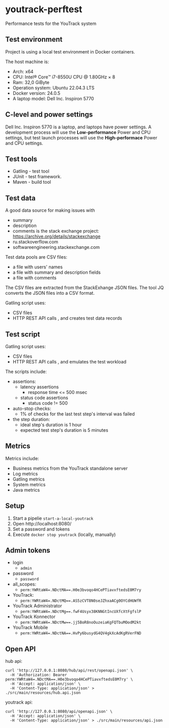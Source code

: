 # youtrack-perftest
Performance tests for the YouTrack system

## Test environment

Project is using a local test environment in Docker containers.

The host machine is:
- Arch: x64
- CPU: Intel® Core™ i7-8550U CPU @ 1.80GHz × 8
- Ram: 32,0 GiByte
- Operation system: Ubuntu 22.04.3 LTS
- Docker version: 24.0.5
- A laptop model: Dell Inc. Inspiron 5770

## C-level and power settings

Dell Inc. Inspiron 5770 is a laptop, and laptops have power settings.
A development process will use the **Low-performance** Power and CPU settings,
but test launch processes will use the **High-performace** Power and CPU settings.

## Test tools

- Gatling - test tool
- JUnit - test framework.
- Maven - build tool

## Test data

A good data source for making issues with
- summary
- description
- comments
  is the stack exchange project: https://archive.org/details/stackexchange
- ru.stackoverflow.com
- softwareengineering.stackexchange.com

Test data pools are CSV files:
- a file with users' names
- a file with summary and description fields
- a file with comments

The CSV files are extracted from the StackExhange JSON files.
The tool JQ converts the JSON files into a CSV format.

Gatling script uses:
- CSV files
- HTTP REST API calls
  , and creates test data records

## Test script

Gatling script uses:
- CSV files
- HTTP REST API calls
  , and emulates the test workload

The scripts include:
- assertions:
    - latency assertions
        - response time <= 500 msec
    - status code assertions
        - status code != 500
- auto-stop checks:
    - 1% of checks for the last test step's interval was failed
- the step duration:
    - ideal step's duration is 1 hour
    - expected test step's duration is 5 minutes

## Metrics

Metrics include:
- Business metrics from the YouTrack standalone server
- Log metrics
- Gatling metrics
- System metrics
- Java metrics

## Setup

1. Start a pipelie `start-a-local-youtrack`
2. Open http://localhost:8080/
2. Set a password and tokens
3. Execute `docker stop youtrack` (locally, manually)


## Admin tokens

- login
    - `admin`
- password
    - `password`
- all_scopes:
    - `perm:YWRtaW4=.NDctMA==.H0e3bvoqo4HCePTiavxftedsE0M7ry`
- YouTrack:
    - `perm:YWRtaW4=.NDctMQ==.AS5zCVT8N0seJZhxaACg0OYCdHUWfR`
- YouTrack Administrator
    - `perm:YWRtaW4=.NDctMg==.fwF4Usyx38KNNGtIncUXfcXtFgfslP`
- YouTrack Konnector
    - `perm:YWRtaW4=.NDctMw==.jj5BoR8noOuzeiaKgFQTbuMOodM2kt`
- YouTrack Mobile
    - `perm:YWRtaW4=.NDctNA==.HvPy6busydG4QV4gkXcAdKgRVerFND`


## Open API

hub api:
```shell
curl 'http://127.0.0.1:8080/hub/api/rest/openapi.json' \
  -H 'Authorization: Bearer perm:YWRtaW4=.NDctMA==.H0e3bvoqo4HCePTiavxftedsE0M7ry' \
  -H 'Accept: application/json' \
  -H 'Content-Type: application/json' > ./src/main/resources/hub.api.json
```

youtrack api:
```shell
curl 'http://127.0.0.1:8080/api/openapi.json' \
  -H 'Accept: application/json' \
  -H 'Content-Type: application/json' > ./src/main/resources/api.json
```